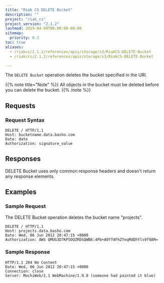 ```yaml
---
title: "Riak CS DELETE Bucket"
description: ""
project: "riak_cs"
project_version: "2.1.2"
lastmod: 2019-04-09T00:00:00-00:00
sitemap:
  priority: 0.3
toc: true
aliases:
  - /riakcs/2.1.2/references/apis/storage/s3/RiakCS-DELETE-Bucket
  - /riak/cs/2.1.2/references/apis/storage/s3/RiakCS-DELETE-Bucket

---
```


The `DELETE Bucket` operation deletes the bucket specified in the URI.

{{% note title="Note" %}}
All objects in the bucket must be deleted before you can delete the bucket.
{{% /note %}}

## Requests

### Request Syntax

```
DELETE / HTTP/1.1
Host: bucketname.data.basho.com
Date: date
Authorization: signature_value
```

## Responses

DELETE Bucket uses only common response headers and doesn't return any response elements.

## Examples

### Sample Request

The DELETE Bucket operation deletes the bucket name "projects".

```
DELETE / HTTP/1.1
Host: projects.data.basho.com
Date: Wed, 06 Jun 2012 20:47:15 +0000
Authorization: AWS QMUG3D7KP5OQZRDSQWB6:4Pb+A0YT4FhZYeqMdDhYls9f9AM=
```

### Sample Response

```
HTTP/1.1 204 No Content
Date: Wed, 06 Jun 2012 20:47:15 +0000
Connection: close
Server: MochiWeb/1.1 WebMachine/1.9.0 (someone had painted it blue)
```
